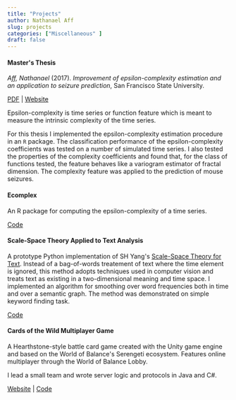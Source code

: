 ```yaml
---
title: "Projects"
author: Nathanael Aff
slug: projects
categories: ["Miscellaneous" ]
draft: false
---
```


<h4> Master's Thesis </h4>

*Aff, Nathanael* (2017). _Improvement of epsilon-complexity estimation and an application to seizure prediction_, San Francisco State University.

 [PDF](https://github.com/nateaff/eeg-complex/blob/master/docs/thesis/thesis.pdf)
|  [Website](https://nateaff.github.io/eeg-complex/complexity-coefficients.html)

Epsilon-complexity is time series or function feature which is meant to measure the intrinsic complexity of the time series. 

For this thesis I implemented the epsilon-complexity estimation procedure in an `R` package. The classification performance of the epsilon-complexity coefficients was tested on a number of simulated time series. I also tested the properties of the complexity coefficients and found that, for the class of functions tested, the feature behaves like a variogram estimator of fractal dimension. The complexity feature was applied to the prediction of mouse seizures.  

<h4> Ecomplex </h4>

An R package for computing the epsilon-complexity of a time series. 

[Code](https://github.com/nateaff/ecomplex)


<h4> Scale-Space Theory Applied to Text Analysis </h4>

A prototype Python implementation of SH Yang's [Scale-Space Theory for Text](https://arxiv.org/abs/1212.2145). Instead of a bag-of-words treatement of text where the time element is ignored, this method adopts techniques used in computer vision and treats text as existing in a two-dimensional meaning and time space. I implemented an algorithm for smoothing over word frequencies both in time and over a semantic graph. The method was demonstrated on simple keyword finding task.

[Code](https://github.com/nateaff/scale-space-text)


<h4> Cards of the Wild Multiplayer Game </h4>

A Hearthstone-style battle card game created with the Unity game engine and based on the World of Balance's Serengeti ecosystem. Features online multiplayer through the World of Balance Lobby.

I lead a small team and wrote server logic and protocols in Java and C#.

[Website](http://smurf.sfsu.edu/~wob/?lipi=urn%3Ali%3Apage%3Ad_flagship3_profile_view_base%3BSzFZhqLuSpWT6sVqoL%2Fzog%3D%3D)  |  [Code](https://github.com/nateaff/cards_of_the_wild)


